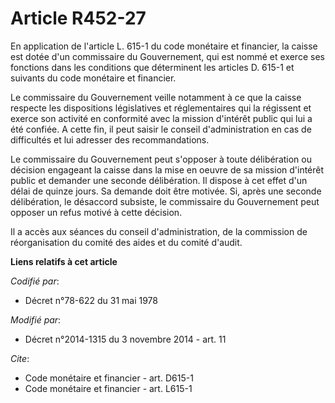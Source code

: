 # Article R452-27

En application de l'article L. 615-1 du code monétaire et financier, la caisse est dotée d'un commissaire du Gouvernement,
qui est nommé et exerce ses fonctions dans les conditions que déterminent les articles D. 615-1 et suivants du code monétaire
et financier. 

Le commissaire du Gouvernement veille notamment à ce que la caisse respecte les dispositions législatives et réglementaires
qui la régissent et exerce son activité en conformité avec la mission d'intérêt public qui lui a été confiée. A cette fin, il
peut saisir le conseil d'administration en cas de difficultés et lui adresser des recommandations. 

Le commissaire du Gouvernement peut s'opposer à toute délibération ou décision engageant la caisse dans la mise en oeuvre de
sa mission d'intérêt public et demander une seconde délibération. Il dispose à cet effet d'un délai de quinze jours. Sa
demande doit être motivée. Si, après une seconde délibération, le désaccord subsiste, le commissaire du Gouvernement peut
opposer un refus motivé à cette décision. 

Il a accès aux séances du conseil d'administration, de la commission de réorganisation du comité des aides et du comité
d'audit.

**Liens relatifs à cet article**

_Codifié par_:

  - Décret n°78-622 du 31 mai 1978

_Modifié par_:

  - Décret n°2014-1315 du 3 novembre 2014 - art. 11

_Cite_:

  - Code monétaire et financier - art. D615-1
  - Code monétaire et financier - art. L615-1
